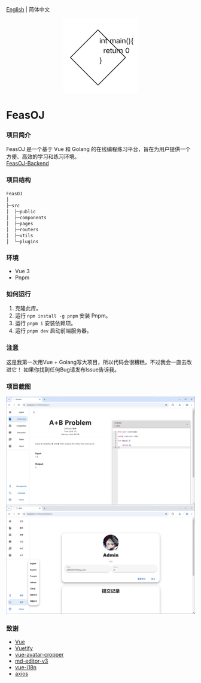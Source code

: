 [English](README.md) | 简体中文
<p align="center">
    <a href="https://github.com/ClaretWheel1481/FeasOJ">
        <img src="public/logo.png" height="200"/>
    </a>
</p>

# FeasOJ
### 项目简介
FeasOJ 是一个基于 Vue 和 Golang 的在线编程练习平台，旨在为用户提供一个方便、高效的学习和练习环境。
<br>
[FeasOJ-Backend](https://github.com/ClaretWheel1481/FeasOJ-Backend)

### 项目结构
```
FeasOJ
│ 
├─src
│  ├─public
│  ├─components
│  ├─pages
│  ├─routers
│  ├─utils
│  └─plugins
```

### 环境
- Vue 3
- Pnpm

### 如何运行
1. 克隆此库。
2. 运行 `npm install -g pnpm` 安装 Pnpm。
3. 运行 `pnpm i` 安装依赖项。
4. 运行 `pnpm dev` 启动前端服务器。

### 注意
这是我第一次用Vue + Golang写大项目，所以代码会很糟糕，不过我会一直去改进它！
如果你找到任何Bug请发布Issue告诉我。

### 项目截图
![image](/assets/Screenshot1.png)
![image](/assets/Screenshot2.png)

### 致谢
- [Vue](https://github.com/vuejs/vue)
- [Vuetify](https://github.com/vuetifyjs/vuetify)
- [vue-avatar-cropper](https://github.com/overtrue/vue-avatar-cropper)
- [md-editor-v3](https://github.com/imzbf/md-editor-v3)
- [vue-i18n](https://github.com/intlify/vue-i18n)
- [axios](https://github.com/axios/axios)